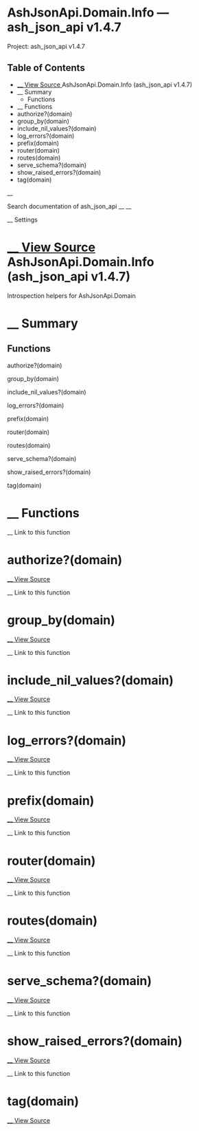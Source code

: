 # AshJsonApi.Domain.Info — ash_json_api v1.4.7

Project: ash_json_api v1.4.7

## Table of Contents

- [ __ View Source ](external_link) AshJsonApi.Domain.Info (ash_json_api v1.4.7)
- __ Summary
  - Functions
- __ Functions
- authorize?(domain)
- group_by(domain)
- include_nil_values?(domain)
- log_errors?(domain)
- prefix(domain)
- router(domain)
- routes(domain)
- serve_schema?(domain)
- show_raised_errors?(domain)
- tag(domain)

__

Search documentation of ash_json_api __ __

__ Settings

#  [ __ View Source ](external_link) AshJsonApi.Domain.Info (ash_json_api v1.4.7)

Introspection helpers for AshJsonApi.Domain

#  __ Summary

##  Functions

authorize?(domain)

group_by(domain)

include_nil_values?(domain)

log_errors?(domain)

prefix(domain)

router(domain)

routes(domain)

serve_schema?(domain)

show_raised_errors?(domain)

tag(domain)

#  __ Functions

__ Link to this function

# authorize?(domain)

[ __ View Source ](external_link)

__ Link to this function

# group_by(domain)

[ __ View Source ](external_link)

__ Link to this function

# include_nil_values?(domain)

[ __ View Source ](external_link)

__ Link to this function

# log_errors?(domain)

[ __ View Source ](external_link)

__ Link to this function

# prefix(domain)

[ __ View Source ](external_link)

__ Link to this function

# router(domain)

[ __ View Source ](external_link)

__ Link to this function

# routes(domain)

[ __ View Source ](external_link)

__ Link to this function

# serve_schema?(domain)

[ __ View Source ](external_link)

__ Link to this function

# show_raised_errors?(domain)

[ __ View Source ](external_link)

__ Link to this function

# tag(domain)

[ __ View Source ](external_link)
